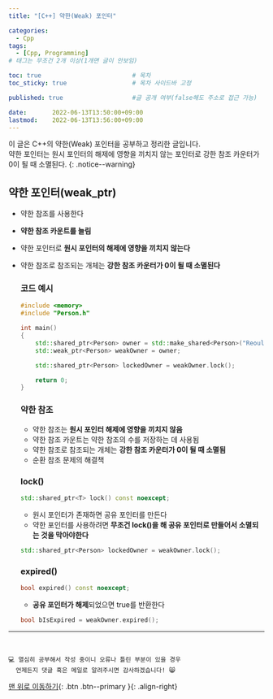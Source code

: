 ```yaml
---
title: "[C++] 약한(Weak) 포인터" 

categories:
  - Cpp
tags:
  - [Cpp, Programming]
# 태그는 무조건 2개 이상(1개면 글이 안보임)

toc: true                         # 목차
toc_sticky: true                  # 목차 사이드바 고정

published: true                   #글 공개 여부(false해도 주소로 접근 가능)

date:       2022-06-13T13:50:00+09:00
lastmod:    2022-06-13T13:56:00+09:00
---
```


<!-- description : 25자에서 160자 사이 -->
이 글은 C++의 약한(Weak) 포인터을 공부하고 정리한 글입니다.<br>
약한 포인터는 원시 포인터의 해제에 영향을 끼치지 않는 포인터로 강한 참조 카운터가 0이 될 때 소멸된다.
{: .notice--warning}

## 약한 포인터(weak_ptr)
- 약한 참조를 사용한다
- **약한 참조 카운트를 늘림**
- 약한 포인터로 **원시 포인터의 해제에 영향을 끼치지 않는다**
- 약한 참조로 참조되는 개체는 **강한 참조 카운터가 0이 될 때 소멸된다**

  ### 코드 예시

  ```cpp
  #include <memory>
  #include "Person.h"

  int main()
  {
      std::shared_ptr<Person> owner = std::make_shared<Person>("Reoul");
      std::weak_ptr<Person> weakOwner = owner;

      std::shared_ptr<Person> lockedOwner = weakOwner.lock();

      return 0;
  }
  ```

  ### 약한 참조
  - 약한 참조는 **원시 포인터 해제에 영향을 끼치지 않음**
  - 약한 참조 카운트는 약한 참조의 수를 저장하는 데 사용됨
  - 약한 참조로 참조되는 개체는 **강한 참조 카운터가 0이 될 때 소멸됨**
  - 순환 참조 문제의 해결책

  ### lock()
  
  ```cpp
  std::shared_ptr<T> lock() const noexcept;
  ```
  
  - 원시 포인터가 존재하면 공유 포인터를 만든다
  - 약한 포인터를 사용하려면 **무조건 lock()을 해 공유 포인터로 만들어서 소멸되는 것을 막아야한다**
  
  ```cpp
  std::shared_ptr<Person> lockedOwner = weakOwner.lock();
  ```
  
  ### expired()
  
  ```cpp
  bool expired() const noexcept;
  ```
  
  - **공유 포인터가 해제**되었으면 true를 반환한다
  
  ```cpp
  bool bIsExpired = weakOwner.expired();
  ```

***
<br>

    💻 열심히 공부해서 작성 중이니 오류나 틀린 부분이 있을 경우 
      언제든지 댓글 혹은 메일로 알려주시면 감사하겠습니다! 😸


[맨 위로 이동하기](#){: .btn .btn--primary }{: .align-right}